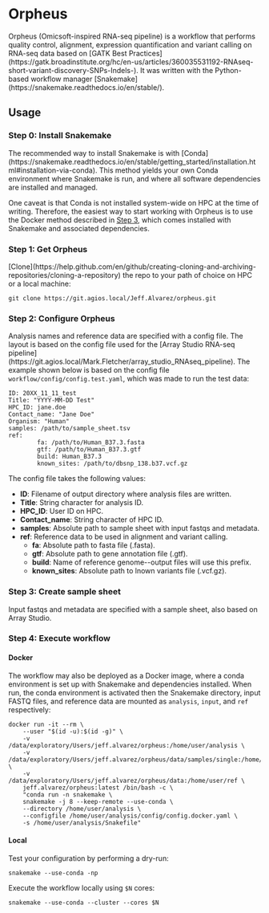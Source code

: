 <h1>Orpheus</h1>
Orpheus (Omicsoft-inspired RNA-seq pipeline) is a workflow that performs 
quality control, alignment, expression quantification and variant calling on 
RNA-seq data based on  [GATK Best Practices](https://gatk.broadinstitute.org/hc/en-us/articles/360035531192-RNAseq-short-variant-discovery-SNPs-Indels-).
It was written with the Python-based workflow manager
[Snakemake](https://snakemake.readthedocs.io/en/stable/).

<h2>Usage</h2>
<h3>Step 0: Install Snakemake</h3>
The recommended way to install Snakemake is with
[Conda](https://snakemake.readthedocs.io/en/stable/getting_started/installation.html#installation-via-conda).
This method yields your own Conda environment where Snakemake is run, and
where all software dependencies are installed and managed.

One caveat is that Conda is not installed system-wide on HPC at the time of 
writing. Therefore, the easiest way to start working with Orpheus is to use the 
Docker method described in</b> [Step 3](#step-3-execute-workflow),  which comes 
installed with Snakemake and associated dependencies.

<h3>Step 1: Get Orpheus</h3>
[Clone](https://help.github.com/en/github/creating-cloning-and-archiving-repositories/cloning-a-repository)
the repo to your path of choice on HPC or a local machine:

```
git clone https://git.agios.local/Jeff.Alvarez/orpheus.git
```
<h3>Step 2: Configure Orpheus</h3>
Analysis names and reference data are specified with a config file. The layout 
is based on the config file used for the 
[Array Studio RNA-seq pipeline](https://git.agios.local/Mark.Fletcher/array_studio_RNAseq_pipeline).
The example shown below is based on the config file 
<code>workflow/config/config.test.yaml</code>, which was made to run the test
data:

```
ID: 20XX_11_11_test
Title: "YYYY-MM-DD Test"
HPC_ID: jane.doe
Contact_name: "Jane Doe"
Organism: "Human"
samples: /path/to/sample_sheet.tsv
ref:
        fa: /path/to/Human_B37.3.fasta
        gtf: /path/to/Human_B37.3.gtf
        build: Human_B37.3
        known_sites: /path/to/dbsnp_138.b37.vcf.gz
```
The config file takes the following values:
* <b>ID</b>: Filename of output directory where analysis files are written.
* <b>Title</b>: String character for analysis ID.
* <b>HPC_ID</b>: User ID on HPC.
* <b>Contact_name</b>: String character of HPC ID.
* <b>samples</b>: Absolute path to sample sheet with input fastqs and metadata.
* <b>ref</b>: Reference data to be used in alignment and variant calling.
     - <b>fa</b>: Absolute path to fasta file (.fasta).
     - <b>gtf</b>: Absolute path to gene annotation file (.gtf).
     - <b>build</b>: Name of reference genome--output files will use this prefix.
     - <b>known_sites</b>: Absolute path to lnown variants file (.vcf.gz).

<h3>Step 3: Create sample sheet</h3>
Input fastqs and metadata are specified with a sample sheet, also based on
Array Studio.



<h3>Step 4: Execute workflow</h3>
<h4>Docker</h4>
The workflow may also be deployed as a Docker image, where a conda environment
is set up with Snakemake and dependencies installed. When run, the conda
environment is activated then the Snakemake directory, input FASTQ files,
and reference data are mounted as <code>analysis</code>, <code>input</code>, and <code>ref</code> respectively:

```
docker run -it --rm \
    --user "$(id -u):$(id -g)" \
    -v /data/exploratory/Users/jeff.alvarez/orpheus:/home/user/analysis \
    -v /data/exploratory/Users/jeff.alvarez/orpheus/data/samples/single:/home/user/input \
    -v /data/exploratory/Users/jeff.alvarez/orpheus/data:/home/user/ref \
    jeff.alvarez/orpheus:latest /bin/bash -c \
    "conda run -n snakemake \
    snakemake -j 8 --keep-remote --use-conda \
    --directory /home/user/analysis \
    --configfile /home/user/analysis/config/config.docker.yaml \
    -s /home/user/analysis/Snakefile"
```

<h4>Local</h4>
Test your configuration by performing a dry-run:

```
snakemake --use-conda -np
```

Execute the workflow locally using <code>$N</code> cores:

```
snakemake --use-conda --cluster --cores $N
```
